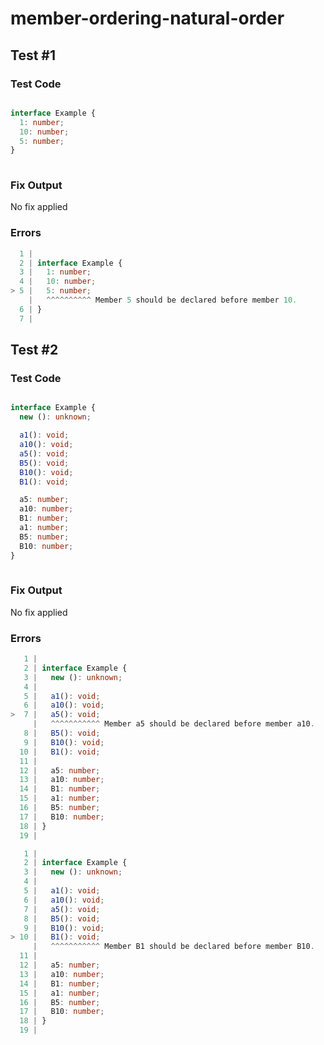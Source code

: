 # member-ordering-natural-order

## Test #1

### Test Code

<!-- prettier-ignore -->
```ts

interface Example {
  1: number;
  10: number;
  5: number;
}
      
```

### Fix Output

No fix applied

### Errors

<!-- prettier-ignore -->
```ts
  1 |
  2 | interface Example {
  3 |   1: number;
  4 |   10: number;
> 5 |   5: number;
    |   ^^^^^^^^^^ Member 5 should be declared before member 10.
  6 | }
  7 |       
```

## Test #2

### Test Code

<!-- prettier-ignore -->
```ts

interface Example {
  new (): unknown;

  a1(): void;
  a10(): void;
  a5(): void;
  B5(): void;
  B10(): void;
  B1(): void;

  a5: number;
  a10: number;
  B1: number;
  a1: number;
  B5: number;
  B10: number;
}
      
```

### Fix Output

No fix applied

### Errors

<!-- prettier-ignore -->
```ts
   1 |
   2 | interface Example {
   3 |   new (): unknown;
   4 |
   5 |   a1(): void;
   6 |   a10(): void;
>  7 |   a5(): void;
     |   ^^^^^^^^^^^ Member a5 should be declared before member a10.
   8 |   B5(): void;
   9 |   B10(): void;
  10 |   B1(): void;
  11 |
  12 |   a5: number;
  13 |   a10: number;
  14 |   B1: number;
  15 |   a1: number;
  16 |   B5: number;
  17 |   B10: number;
  18 | }
  19 |       
```

<!-- prettier-ignore -->
```ts
   1 |
   2 | interface Example {
   3 |   new (): unknown;
   4 |
   5 |   a1(): void;
   6 |   a10(): void;
   7 |   a5(): void;
   8 |   B5(): void;
   9 |   B10(): void;
> 10 |   B1(): void;
     |   ^^^^^^^^^^^ Member B1 should be declared before member B10.
  11 |
  12 |   a5: number;
  13 |   a10: number;
  14 |   B1: number;
  15 |   a1: number;
  16 |   B5: number;
  17 |   B10: number;
  18 | }
  19 |       
```
